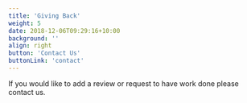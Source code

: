 ```yaml
---
title: 'Giving Back'
weight: 5
date: 2018-12-06T09:29:16+10:00
background: ''
align: right
button: 'Contact Us'
buttonLink: 'contact'
---
```

If you would like to add a review or request to have work done please contact us.
